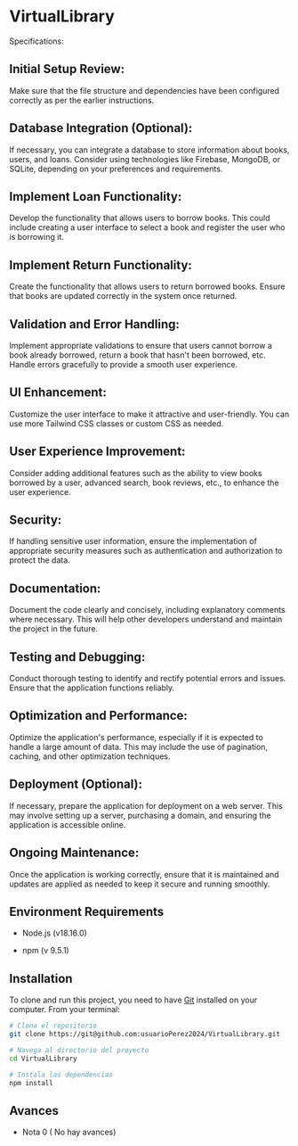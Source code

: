 # VirtualLibrary
Specifications:

## Initial Setup Review:
Make sure that the file structure and dependencies have been configured correctly as per the earlier instructions.

## Database Integration (Optional):
If necessary, you can integrate a database to store information about books, users, and loans. Consider using technologies like Firebase, MongoDB, or SQLite, depending on your preferences and requirements.

## Implement Loan Functionality:
Develop the functionality that allows users to borrow books. This could include creating a user interface to select a book and register the user who is borrowing it.

## Implement Return Functionality:
Create the functionality that allows users to return borrowed books. Ensure that books are updated correctly in the system once returned.

## Validation and Error Handling:
Implement appropriate validations to ensure that users cannot borrow a book already borrowed, return a book that hasn't been borrowed, etc. Handle errors gracefully to provide a smooth user experience.

## UI Enhancement:
Customize the user interface to make it attractive and user-friendly. You can use more Tailwind CSS classes or custom CSS as needed.

## User Experience Improvement:
Consider adding additional features such as the ability to view books borrowed by a user, advanced search, book reviews, etc., to enhance the user experience.

## Security:
If handling sensitive user information, ensure the implementation of appropriate security measures such as authentication and authorization to protect the data.

## Documentation:
Document the code clearly and concisely, including explanatory comments where necessary. This will help other developers understand and maintain the project in the future.

## Testing and Debugging:
Conduct thorough testing to identify and rectify potential errors and issues. Ensure that the application functions reliably.

## Optimization and Performance:
Optimize the application's performance, especially if it is expected to handle a large amount of data. This may include the use of pagination, caching, and other optimization techniques.

## Deployment (Optional):
If necessary, prepare the application for deployment on a web server. This may involve setting up a server, purchasing a domain, and ensuring the application is accessible online.

## Ongoing Maintenance:
Once the application is working correctly, ensure that it is maintained and updates are applied as needed to keep it secure and running smoothly.

## Environment Requirements

- Node.js (v18.16.0)

- npm (v 9.5.1)

## Installation

To clone and run this project, you need to have [Git](https://git-scm.com) installed on your computer. From your terminal:

```bash
# Clona el repositorio
git clone https://git@github.com:usuarioPerez2024/VirtualLibrary.git

# Navega al directorio del proyecto
cd VirtualLibrary

# Instala las dependencias
npm install

```

## Avances 
- Nota 0 ( No hay avances)
